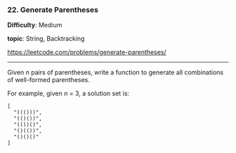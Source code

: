 ### 22. Generate Parentheses

**Difficulty**: Medium

**topic**: String, Backtracking

<https://leetcode.com/problems/generate-parentheses/>

***

Given *n* pairs of parentheses, write a function to generate all combinations of well-formed parentheses.

For example, given *n* = 3, a solution set is:

```
[
  "((()))",
  "(()())",
  "(())()",
  "()(())",
  "()()()"
]
```


